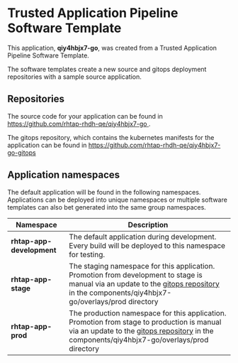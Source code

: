# Trusted Application Pipeline Software Template

This application, **qiy4hbjx7-go**, was created from a Trusted Application Pipeline Software Template.

The software templates create a new source and gitops deployment repositories with a sample source application. 

## Repositories

The source code for your application can be found in [https://github.com/rhtap-rhdh-qe/qiy4hbjx7-go ](https://github.com/rhtap-rhdh-qe/qiy4hbjx7-go ).
 
The gitops repository, which contains the kubernetes manifests for the application can be found in 
[https://github.com/rhtap-rhdh-qe/qiy4hbjx7-go-gitops ](https://github.com/rhtap-rhdh-qe/qiy4hbjx7-go-gitops ) 

## Application namespaces 

The default application will be found in the following namespaces. Applications can be deployed into unique namespaces or multiple software templates can also bet generated into the same group namespaces.  

|  Namespace   |  Description   |  
| -------- | -------- |   
| **rhtap-app-development** | The default application during development. Every build will be deployed to this namespace for testing. | 
| **rhtap-app-stage** | The staging namespace for this application. Promotion from development to stage is manual via an update to the [gitops repository](https://github.com/rhtap-rhdh-qe/qiy4hbjx7-go-gitops ) in the components/qiy4hbjx7-go/overlays/prod directory |  
| **rhtap-app-prod** | The production namespace for this application. Promotion from stage to production is manual via an update to the [gitops repository](https://github.com/rhtap-rhdh-qe/qiy4hbjx7-go-gitops ) in the components/qiy4hbjx7-go/overlays/prod directory | 